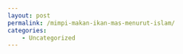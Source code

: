 ```yaml
---
layout: post
permalink: /mimpi-makan-ikan-mas-menurut-islam/
categories:
    - Uncategorized
---
```


